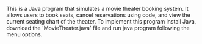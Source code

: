 This is a Java program that simulates a movie theater booking system. It allows users to book seats, cancel reservations using code, and view the current seating chart of the theater.
To implement this program install Java, download the 'MovieTheater.java' file and run java program following the menu options. 





